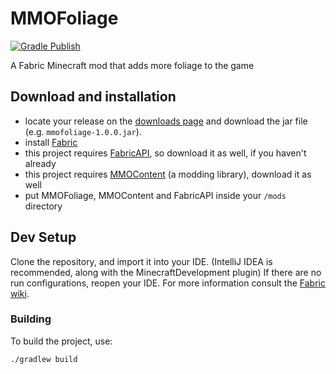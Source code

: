 # MMOFoliage
[![Gradle Publish](https://github.com/LCLPYT/MMOFoliage/actions/workflows/gradle-publish.yml/badge.svg)](https://github.com/LCLPYT/MMOFoliage/actions/workflows/gradle-publish.yml)

A Fabric Minecraft mod that adds more foliage to the game

## Download and installation

- locate your release on the [downloads page](https://github.com/LCLPYT/MMOFoliage/releases) and download the jar file (e.g. `mmofoliage-1.0.0.jar`).
- install [Fabric](https://fabricmc.net/)
- this project requires [FabricAPI](https://www.curseforge.com/minecraft/mc-mods/fabric-api), so download it as well, if you haven't already
- this project requires [MMOContent](https://github.com/LCLPYT/MMOContent) (a modding library), download it as well
- put MMOFoliage, MMOContent and FabricAPI inside your `/mods` directory

## Dev Setup

Clone the repository, and import it into your IDE. (IntelliJ IDEA is recommended, along with the MinecraftDevelopment plugin)
If there are no run configurations, reopen your IDE.
For more information consult the [Fabric wiki](https://fabricmc.net/wiki/start).

### Building

To build the project, use:

```bash
./gradlew build
```
